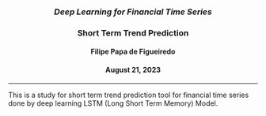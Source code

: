 <!-- TITLE -->
<h3 align='center'> <em> Deep Learning for Financial Time Series </em> </h3>
<!-- <h2 align='center'> Deep Learning </h2> -->
<h3 align='center'> Short Term Trend Prediction </h3>
<h4 align='center'> Filipe Papa de Figueiredo </h4>
<h4 align='center'> August 21, 2023 </h4>


- - - 

This is a study for short term trend prediction tool for financial time series done by deep learning LSTM (Long Short Term Memory) Model.

